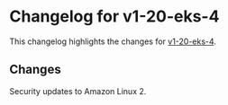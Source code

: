 # Changelog for v1-20-eks-4

This changelog highlights the changes for [v1-20-eks-4](https://github.com/aws/eks-distro/tree/v1-20-eks-4).

## Changes
Security updates to Amazon Linux 2.
